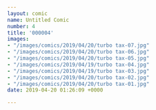 ```yaml
---
layout: comic
name: Untitled Comic
number: 4
title: '000004'
images:
- "/images/comics/2019/04/20/turbo tax-07.jpg"
- "/images/comics/2019/04/20/turbo tax-06.jpg"
- "/images/comics/2019/04/20/turbo tax-05.jpg"
- "/images/comics/2019/04/19/turbo tax-04.jpg"
- "/images/comics/2019/04/19/turbo tax-03.jpg"
- "/images/comics/2019/04/20/turbo tax-02.jpg"
- "/images/comics/2019/04/20/turbo tax-01.jpg"
date: 2019-04-20 01:26:09 +0000

---
```

